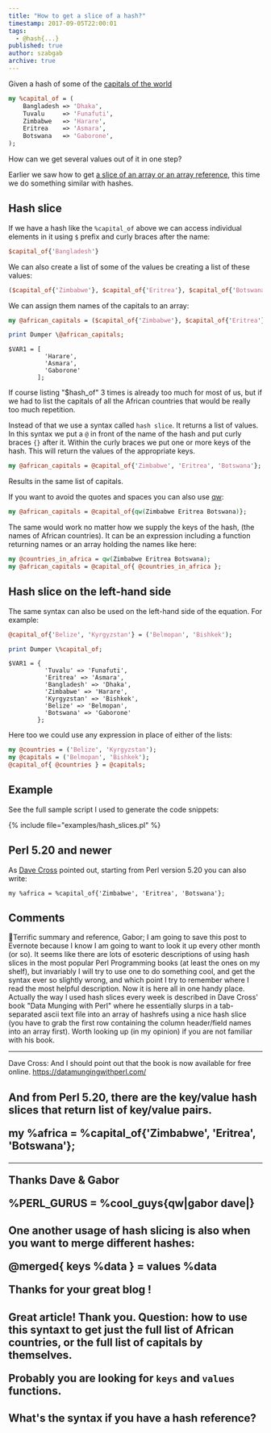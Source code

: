 ```yaml
---
title: "How to get a slice of a hash?"
timestamp: 2017-09-05T22:00:01
tags:
  - @hash{...}
published: true
author: szabgab
archive: true
---
```



Given a hash of some of the [capitals of the world](https://en.wikipedia.org/wiki/List_of_national_capitals_in_alphabetical_order)

```perl
my %capital_of = (
    Bangladesh => 'Dhaka',
    Tuvalu     => 'Funafuti',
    Zimbabwe   => 'Harare',
    Eritrea    => 'Asmara',
    Botswana   => 'Gaborone',
);
```

How can we get several values out of it in one step?


Earlier we saw how to get [a slice of an array or an array reference](/array-slices),
this time we do something similar with hashes.

## Hash slice

If we have a hash like the `%capital_of` above we can access individual elements in it using `$` prefix
and curly braces after the name:

```perl
$capital_of{'Bangladesh'}
```

We can also create a list of some of the values be creating a list of these values:

```perl
($capital_of{'Zimbabwe'}, $capital_of{'Eritrea'}, $capital_of{'Botswana'})
```

We can assign them names of the capitals to an array:

```perl
my @african_capitals = ($capital_of{'Zimbabwe'}, $capital_of{'Eritrea'}, $capital_of{'Botswana'});

print Dumper \@african_capitals;
```

```
$VAR1 = [
          'Harare',
          'Asmara',
          'Gaborone'
        ];
```

If course listing "$hash_of" 3 times is already too much for most of us, but if we had to list the
capitals of all the African countries that would be really too much repetition.

Instead of that we use a syntax called `hash slice`. It returns a list of values.
In this syntax we put a `@` in front of the name of the hash and put curly braces `{}`
after it. Within the curly braces we put one or more keys of the hash. This will return the values
of the appropriate keys.

```perl
my @african_capitals = @capital_of{'Zimbabwe', 'Eritrea', 'Botswana'};
```

Results in the same list of capitals.

If you want to avoid the quotes and spaces you can also use [qw](/qw-quote-word):

```perl
my @african_capitals = @capital_of{qw(Zimbabwe Eritrea Botswana)};
```


The same would work no matter how we supply the keys of the hash, (the names of African countries). It can be an expression
including a function returning names or an array holding the names like here:

```perl
my @countries_in_africa = qw(Zimbabwe Eritrea Botswana);
my @african_capitals = @capital_of{ @countries_in_africa };
```

## Hash slice on the left-hand side

The same syntax can also be used on the left-hand side of the equation. For example:

```perl
@capital_of{'Belize', 'Kyrgyzstan'} = ('Belmopan', 'Bishkek');

print Dumper \%capital_of;
```

```
$VAR1 = {
          'Tuvalu' => 'Funafuti',
          'Eritrea' => 'Asmara',
          'Bangladesh' => 'Dhaka',
          'Zimbabwe' => 'Harare',
          'Kyrgyzstan' => 'Bishkek',
          'Belize' => 'Belmopan',
          'Botswana' => 'Gaborone'
        };
```

Here too we could use any expression in place of either of the lists:

```perl
my @countries = ('Belize', 'Kyrgyzstan');
my @capitals = ('Belmopan', 'Bishkek');
@capital_of{ @countries } = @capitals;
```

## Example

See the full sample script I used to generate the code snippets:

{% include file="examples/hash_slices.pl" %}

## Perl 5.20 and newer

As [Dave Cross](https://culturedperl.com/) pointed out, starting from Perl version 5.20 you can also write:

```
my %africa = %capital_of{'Zimbabwe', 'Eritrea', 'Botswana'};
```

## Comments

Terrific summary and reference, Gabor; I am going to save this post to Evernote because I know I am going to want to look it up every other month (or so). It seems like there are lots of esoteric descriptions of using hash slices in the most popular Perl Programming books (at least the ones on my shelf), but invariably I will try to use one to do something cool, and get the syntax ever so slightly wrong, and which point I try to remember where I read the most helpful description. Now it is here all in one handy place. Actually the way I used hash slices every week is described in Dave Cross' book "Data Munging with Perl" where he essentially slurps in a tab-separated ascii text file into an array of hashrefs using a nice hash slice (you have to grab the first row containing the column header/field names into an array first). Worth looking up (in my opinion) if you are not familiar with his book.

---
Dave Cross: And I should point out that the book is now available for free online. https://datamungingwithperl.com/

<h2>
And from Perl 5.20, there are the key/value hash slices that return list of key/value pairs.

my %africa = %capital_of{'Zimbabwe', 'Eritrea', 'Botswana'};

---
Thanks Dave & Gabor

%PERL_GURUS = %cool_guys{qw|gabor dave|}

<h2>
One another usage of hash slicing is also when you want to merge different hashes:

@merged{ keys %data } = values %data

Thanks for your great blog !

<h2>

Great article! Thank you. Question: how to use this syntaxt to get just the full list of African countries, or the full list of capitals by themselves.

Probably you are looking for `keys` and `values` functions.

<h2>
What's the syntax if you have a hash reference?
